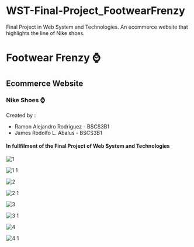 # WST-Final-Project_FootwearFrenzy
Final Project in Web System and Technologies. An ecommerce website that highlights the line of Nike shoes.

# Footwear Frenzy ⌚
## Ecommerce Website
### Nike Shoes ⌚ <br>

Created by : <br>
 - Ramon Alejandro Rodriguez - BSCS3B1 <br>
 - James Rodolfo L. Abalus - BSCS3B1 <br>
  
#### In fullfilment of the Final Project of Web System and Technologies

![1](https://github.com/JamesAbalus/WST-Final-Project_FootwearFrenzy/assets/111432311/b15d3e89-5640-4c57-9c89-8abdb45c2f59)

![1 1](https://github.com/JamesAbalus/WST-Final-Project_FootwearFrenzy/assets/111432311/3d1779af-27c8-49c7-9b42-08f862bde925)

![2](https://github.com/JamesAbalus/WST-Final-Project_FootwearFrenzy/assets/111432311/f2a2b77e-deef-41f4-bb9a-3a8ac0f41ef6)


![2 1](https://github.com/JamesAbalus/WST-Final-Project_FootwearFrenzy/assets/111432311/0a75494f-fe2b-493e-99a4-f91d1b9aadc1)

![3](https://github.com/JamesAbalus/WST-Final-Project_FootwearFrenzy/assets/111432311/820c064a-d2b0-40c2-b927-c597963b82c2)

![3 1](https://github.com/JamesAbalus/WST-Final-Project_FootwearFrenzy/assets/111432311/f8638653-9afc-406d-83c5-a492624f00a6)

![4](https://github.com/JamesAbalus/WST-Final-Project_FootwearFrenzy/assets/111432311/d88ac7f1-f585-4605-a10f-8eeb3e5c245f)

![4 1](https://github.com/JamesAbalus/WST-Final-Project_FootwearFrenzy/assets/111432311/8fdf3f49-48e4-45be-9b85-0f6d16c55938)
